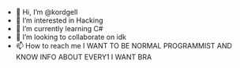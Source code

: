 - 👋 Hi, I’m @kordgell
- 👀 I’m interested in Hacking 
- 🌱 I’m currently learning C#
- 💞️ I’m looking to collaborate on idk
- 📫 How to reach me I WANT TO BE NORMAL PROGRAMMIST AND KNOW INFO ABOUT EVERY1 I WANT BRA

<!---
kordgell/kordgell is a ✨ special ✨ repository because its `README.md` (this file) appears on your GitHub profile.
You can click the Preview link to take a look at your changes.
--->

